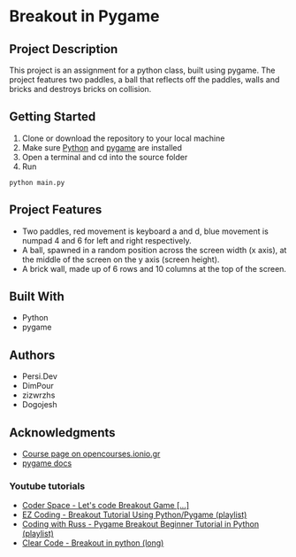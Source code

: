 # Breakout in Pygame

## Project Description
This project is an assignment for a python class, built using pygame. The project features two paddles, a ball that reflects off the paddles, walls and bricks and destroys bricks on collision.

## Getting Started
1. Clone or download the repository to your local machine
2. Make sure [Python](https://www.python.org/downloads/) and [pygame](https://www.pygame.org/news) are installed
3. Open a terminal and cd into the source folder
4. Run
  ```
  python main.py
  ```

## Project Features
- Two paddles, red movement is keyboard a and d, blue movement is numpad 4 and 6 for left and right respectively.
- A ball, spawned in a random position across the screen width (x axis), at the middle of the screen on the y axis (screen height).
- A brick wall, made up of 6 rows and 10 columns at the top of the screen.

## Built With
- Python
- pygame

## Authors
- Persi.Dev
- DimPour
- zizwrzhs
- Dogojesh
  
## Acknowledgments
- [Course page on opencourses.ionio.gr](https://opencourses.ionio.gr/courses/DDI212/)
- [pygame docs](https://www.pygame.org/docs/)

### Youtube tutorials
- [Coder Space - Let's code Breakout Game [...]](https://www.youtube.com/watch?v=KDhOEqo0m38)
- [EZ Coding - Breakout Tutorial Using Python/Pygame (playlist)](https://www.youtube.com/watch?v=WN2mfdnbguw&list=PLxZI4CJBTZmDC7MqhzMi2RBRSYaxa2F7v)
- [Coding with Russ - Pygame Breakout Beginner Tutorial in Python (playlist)](https://www.youtube.com/watch?v=NIfkaOF3Hjs&list=PLjcN1EyupaQlbAyHLsuFIp0n6i_p8XWaO)
- [Clear Code - Breakout in python (long)](https://www.youtube.com/watch?v=4tVC1vhxiao) 
